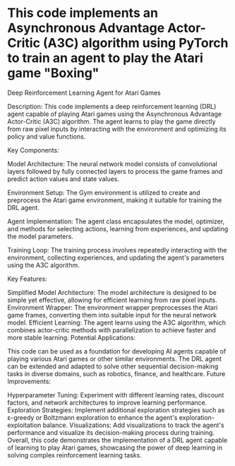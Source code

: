 # This code implements an Asynchronous Advantage Actor-Critic (A3C) algorithm using PyTorch to train an agent to play the Atari game "Boxing"

Deep Reinforcement Learning Agent for Atari Games

Description:
This code implements a deep reinforcement learning (DRL) agent capable of playing Atari games using the Asynchronous Advantage Actor-Critic (A3C) algorithm. The agent learns to play the game directly from raw pixel inputs by interacting with the environment and optimizing its policy and value functions.

Key Components:

Model Architecture: The neural network model consists of convolutional layers followed by fully connected layers to process the game frames and predict action values and state values.

Environment Setup: The Gym environment is utilized to create and preprocess the Atari game environment, making it suitable for training the DRL agent.

Agent Implementation: The agent class encapsulates the model, optimizer, and methods for selecting actions, learning from experiences, and updating the model parameters.

Training Loop: The training process involves repeatedly interacting with the environment, collecting experiences, and updating the agent's parameters using the A3C algorithm.

Key Features:

Simplified Model Architecture: The model architecture is designed to be simple yet effective, allowing for efficient learning from raw pixel inputs.
Environment Wrapper: The environment wrapper preprocesses the Atari game frames, converting them into suitable input for the neural network model.
Efficient Learning: The agent learns using the A3C algorithm, which combines actor-critic methods with parallelization to achieve faster and more stable learning.
Potential Applications:

This code can be used as a foundation for developing AI agents capable of playing various Atari games or other similar environments.
The DRL agent can be extended and adapted to solve other sequential decision-making tasks in diverse domains, such as robotics, finance, and healthcare.
Future Improvements:

Hyperparameter Tuning: Experiment with different learning rates, discount factors, and network architectures to improve learning performance.
Exploration Strategies: Implement additional exploration strategies such as ε-greedy or Boltzmann exploration to enhance the agent's exploration-exploitation balance.
Visualizations: Add visualizations to track the agent's performance and visualize its decision-making process during training.
Overall, this code demonstrates the implementation of a DRL agent capable of learning to play Atari games, showcasing the power of deep learning in solving complex reinforcement learning tasks.

